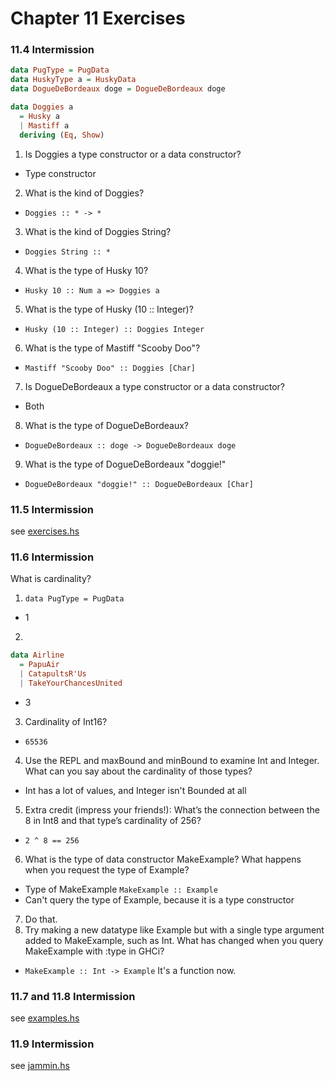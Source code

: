 # Chapter 11 Exercises

### 11.4 Intermission

```haskell
data PugType = PugData
data HuskyType a = HuskyData
data DogueDeBordeaux doge = DogueDeBordeaux doge

data Doggies a
  = Husky a
  | Mastiff a
  deriving (Eq, Show)
```

1. Is Doggies a type constructor or a data constructor?
  - Type constructor
2. What is the kind of Doggies?
  - `Doggies :: * -> *`
3. What is the kind of Doggies String?
  - `Doggies String :: *`
4. What is the type of Husky 10?
  - `Husky 10 :: Num a => Doggies a`
5. What is the type of Husky (10 :: Integer)?
  - `Husky (10 :: Integer) :: Doggies Integer`
6. What is the type of Mastiff "Scooby Doo"?
  - `Mastiff "Scooby Doo" :: Doggies [Char]`
7. Is DogueDeBordeaux a type constructor or a data constructor?
  - Both
8. What is the type of DogueDeBordeaux?
  - `DogueDeBordeaux :: doge -> DogueDeBordeaux doge`
9. What is the type of DogueDeBordeaux "doggie!"
  - `DogueDeBordeaux "doggie!" :: DogueDeBordeaux [Char]`

### 11.5 Intermission

see [exercises.hs]('./exercises.hs')

### 11.6 Intermission

What is cardinality?

1. `data PugType = PugData`
  - 1
2.
  ```haskell
  data Airline
    = PapuAir
    | CatapultsR'Us
    | TakeYourChancesUnited
  ```
  - 3
3. Cardinality of Int16?
  - `65536`
4. Use the REPL and maxBound and minBound to examine Int and Integer.
What can you say about the cardinality of those types?
  - Int has a lot of values, and Integer isn't Bounded at all
5. Extra credit (impress your friends!): What’s the connection between
the 8 in Int8 and that type’s cardinality of 256?
  - `2 ^ 8 == 256`
6. What is the type of data constructor MakeExample? What happens
when you request the type of Example?
  - Type of MakeExample `MakeExample :: Example`
  - Can't query the type of Example, because it is a type constructor
7. Do that.
8. Try making a new datatype like Example but with a single type
argument added to MakeExample, such as Int. What has changed
when you query MakeExample with :type in GHCi?
  - `MakeExample :: Int -> Example` It's a function now.

### 11.7 and 11.8 Intermission

see [examples.hs]('./examples.hs')

### 11.9 Intermission

see [jammin.hs]('./jammin.hs')
